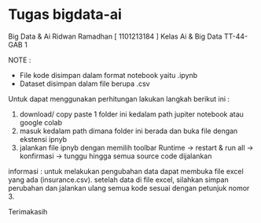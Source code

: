 # Tugas bigdata-ai
Big Data &amp; Ai
Ridwan Ramadhan [ 1101213184 ]
Kelas Ai & Big Data TT-44-GAB 1

NOTE :
- File kode disimpan dalam format notebook yaitu .ipynb
- Dataset disimpan dalam file berupa .csv

Untuk dapat menggunakan perhitungan lakukan langkah berikut ini :
1. download/ copy paste 1 folder ini kedalam path jupiter notebook atau google colab
2. masuk kedalam path dimana folder ini berada dan buka file dengan ekstensi ipnyb
3. jalankan file ipnyb dengan memilih toolbar Runtime -> restart & run all -> konfirmasi -> tunggu hingga semua source code dijalankan

informasi :
untuk melakukan pengubahan data dapat membuka file excel yang ada (insurance.csv).
setelah data di file excel, silahkan simpan perubahan dan jalankan ulang semua kode sesuai dengan petunjuk nomor 3.

Terimakasih
